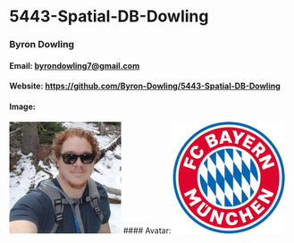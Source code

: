 # 5443-Spatial-DB-Dowling
### Byron Dowling
#### Email: byrondowling7@gmail.com
#### Website: https://github.com/Byron-Dowling/5443-Spatial-DB-Dowling
#### Image:
<img src="https://github.com/Byron-Dowling/Assets/blob/main/Images/20161009_112242%20(2).jpg?raw=true" width="200" height="200" />
#### Avatar:
<img src="https://github.com/Byron-Dowling/Assets/blob/main/Images/download.png?raw=true" width="200" height="200" />
